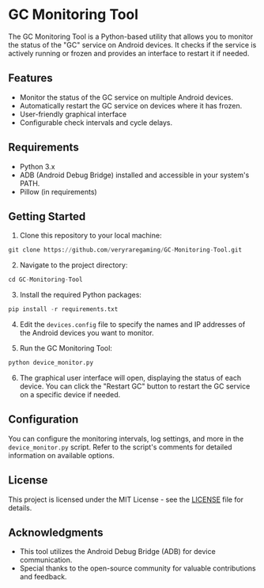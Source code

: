 # GC Monitoring Tool

The GC Monitoring Tool is a Python-based utility that allows you to monitor the status of the "GC" service on Android devices. It checks if the service is actively running or frozen and provides an interface to restart it if needed.

## Features

- Monitor the status of the GC service on multiple Android devices.
- Automatically restart the GC service on devices where it has frozen.
- User-friendly graphical interface
- Configurable check intervals and cycle delays.

## Requirements

- Python 3.x
- ADB (Android Debug Bridge) installed and accessible in your system's PATH.
- Pillow (in requirements)

## Getting Started

1. Clone this repository to your local machine:
```python
git clone https://github.com/veryraregaming/GC-Monitoring-Tool.git
```
2. Navigate to the project directory:
```python
cd GC-Monitoring-Tool
```
3. Install the required Python packages:
```python
pip install -r requirements.txt
```
4. Edit the `devices.config` file to specify the names and IP addresses of the Android devices you want to monitor.

5. Run the GC Monitoring Tool:
```python
python device_monitor.py
```
6. The graphical user interface will open, displaying the status of each device. You can click the "Restart GC" button to restart the GC service on a specific device if needed.

## Configuration

You can configure the monitoring intervals, log settings, and more in the `device_monitor.py` script. Refer to the script's comments for detailed information on available options.

## License

This project is licensed under the MIT License - see the [LICENSE](LICENSE) file for details.

## Acknowledgments

- This tool utilizes the Android Debug Bridge (ADB) for device communication.
- Special thanks to the open-source community for valuable contributions and feedback.
